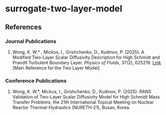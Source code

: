# surrogate-two-layer-model


## References
### Journal Publications
1. Wong, K. W.* , Mickus, I., Grishchenko, D., Kudinov, P. (2025). A Modified Two-Layer Scalar Diffusivity Description for High Schmidt and Prandtl Turbulent Boundary Layer. *Physics of Fluids*, 37(2), 025219. [Link](https://pubs.aip.org/aip/pof/article/37/2/025219/3337468/A-modified-two-layer-scalar-diffusivity) [Main Reference for the Two Layer Model]

### Conference Publications
1. Wong, K. W.\*, Mickus, I., Grishchenko, D., Kudinov, P. (2025). RANS Validation of Two-Layer Scalar Diffusivity Model for High Schmidt Mass Transfer Problems, the 21th International Topical Meeting on Nuclear Reactor Thermal-Hydraulics (NURETH-21), Busan, Korea. 

